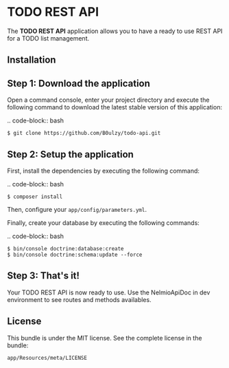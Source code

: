 TODO REST API
=============

The **TODO REST API** application allows you to have a ready to use REST API 
for a TODO list management.

Installation
------------

Step 1: Download the application
--------------------------------

Open a command console, enter your project directory and execute the
following command to download the latest stable version of this application:

.. code-block:: bash

    $ git clone https://github.com/B0ulzy/todo-api.git

Step 2: Setup the application
-----------------------------

First, install the dependencies by executing the following command: 

.. code-block:: bash

    $ composer install

Then, configure your `app/config/parameters.yml`. 

Finally, create your database by executing the following commands: 


.. code-block:: bash

    $ bin/console doctrine:database:create
    $ bin/console doctrine:schema:update --force

Step 3: That's it!
------------------

Your TODO REST API is now ready to use. Use the NelmioApiDoc in dev environment 
to see routes and methods availables. 

License
-------

This bundle is under the MIT license. See the complete license in the bundle:

    app/Resources/meta/LICENSE